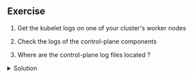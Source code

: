 ## Exercise

1. Get the kubelet logs on one of your cluster's worker nodes

2. Check the logs of the control-plane components

3. Where are the control-plane log files located ?

<details>
  <summary markdown="span">Solution</summary>

1. Get the kubelet logs on one of your cluster's worker nodes

From a shell on the node:

```
sudo journalctl -u kubelet
```

2. Check the logs of the control-plane components

If your control plane node is named *controlplane*, then you can get the logs using the following commands:

```
# API server
k -n kube-system logs kube-apiserver-controlplane

# Controller Manager
k -n kube-system logs kube-controller-manager-controlplane

# Scheduler
k -n kube-system logs kube-scheduler-controlplane

# etcd
k -n kube-system logs etcd-controlplane
```

3. Where are the control-plane log files located ?

The log files of the control-plane components are located under */var/log/pods/* on the control plane node.

```
ls /var/log/pods
kube-system_kube-apiserver-controlplane_5a5ed5eae21579319207ea468e95b498
kube-system_kube-controller-manager-controlplane_df0779e51a7e9b81028a512e0d0d3f51
kube-system_kube-proxy-qkgmx_fc6ce579-e910-42df-9e63-0a733746df5b
kube-system_kube-scheduler-controlplane_c529a0e58147976e9813a2df72cd8520
...
```

Note: /var/log/pods also contains the log files of any other pods running on the node

</details>